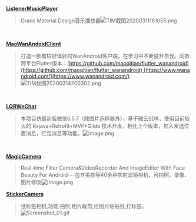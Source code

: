 **[ListenerMusicPlayer](https://github.com/hefuyicoder/ListenerMusicPlayer)**
>Grace Material Design音乐播放器![TIM截图20200311161055.png](https://upload-images.jianshu.io/upload_images/1940162-cd5c6a65112cc313.png?imageMogr2/auto-orient/strip%7CimageView2/2/w/1240)

<br>

**[MaoWanAndoidClient](https://github.com/maoqitian/MaoWanAndoidClient)**
>打造一款有较好体验的WanAndroid客户端，在学习中不断提升自我。同款跨平台Flutter版本：[https://github.com/maoqitian/flutter_wanandroid](https://github.com/maoqitian/flutter_wanandroid) [https://www.wanandroid.com/](https://www.wanandroid.com/)
![TIM截图20200314200302.png](https://upload-images.jianshu.io/upload_images/1940162-d47f04627be8b30c.png?imageMogr2/auto-orient/strip%7CimageView2/2/w/1240)

<br>

**[LQRWeChat](https://github.com/GitLqr/LQRWeChat)**
>本项目仿最新版微信6.5.7（除图片选择器外），基于融云SDK，使用目前较火的 Rxjava+Retrofit+MVP+Glide 技术开发。相比上个版本，加入发送位置消息，红包消息等功能。![image.png](https://upload-images.jianshu.io/upload_images/1940162-591fb098483f6668.png?imageMogr2/auto-orient/strip%7CimageView2/2/w/1240)

<br>

**[MagicCamera](https://github.com/wuhaoyu1990/MagicCamera)**
>Real-time Filter Camera&VideoRecorder And ImageEditor With Face Beauty For Android---包含美颜等40余种实时滤镜相机，可拍照、录像、图片修改![image.png](https://upload-images.jianshu.io/upload_images/1940162-1979291698bf4028.png?imageMogr2/auto-orient/strip%7CimageView2/2/w/1240)

**[StickerCamera](https://github.com/Skykai521/StickerCamera)**
>纸标签相机,功能:拍照,相片裁剪,给图片贴贴纸,打标签。![Screenshot_01.gif](https://upload-images.jianshu.io/upload_images/1940162-cab0bc9e37169c3b.gif?imageMogr2/auto-orient/strip)

